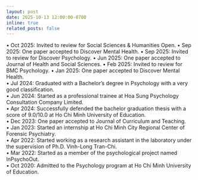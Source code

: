 ```yaml
---
layout: post
date: 2025-10-13 12:00:00-0700
inline: true
related_posts: false
---
```


• Oct 2025: Invited to review for Social Sciences & Humanities Open.
• Sep 2025: One paper accepted to Discover Mental Health.
• Sep 2025: Invited to review for Discover Psychology.
• Jun 2025: One paper accepted to Journal of Health and Social Sciences.
• Feb 2025: Invited to review for BMC Psychology.
• Jan 2025: One paper accepted to Discover Mental Health.  
• Jul 2024: Graduated with a Bachelor’s degree in Psychology with a very good classification.  
• Jun 2024: Started as a professional trainee at Hoa Sung Psychology Consultation Company Limited.  
• Apr 2024: Successfully defended the bachelor graduation thesis with a score of 9.0/10.0 at Ho Chi Minh University of Education.  
• Dec 2023: One paper accepted to Journal of Curriculum and Teaching.  
• Jan 2023: Started an internship at Ho Chi Minh City Regional Center of Forensic Psychiatry.  
• Apr 2022: Started working as a research assistant in the laboratory under the supervision of Ph.D. Vinh-Long Tran-Chi.  
• Mar 2022: Started as a member of the psychological project named InPsychoOut.  
• Oct 2020: Admitted to the Psychology program at Ho Chi Minh University of Education.  
